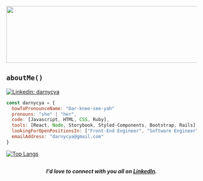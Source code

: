 <p align="center"><img width="800" height="150" src="https://i.giphy.com/media/1jNp8ryWiQHFRXBVzO/giphy.webp"></img></p>

## ``aboutMe()`` 
[![Linkedin: darnycya](https://img.shields.io/badge/-darnycya-blue?style=flat-square&logo=Linkedin&logoColor=white&link=https://www.linkedin.com/in/darnycya/)](https://www.linkedin.com/in/darnycya/)

```javascript
const darnycya = {
  howToPronounceName: "Dar-knee-see-yah"
  pronouns: "she" | "her",
  code: [Javascript, HTML, CSS, Ruby],
  tools: [React, Node, Storybook, Styled-Components, Bootstrap, Rails],
  lookingForOpenPositionsIn: ["Front-End Engineer", "Software Engineer"],
  emailAddress: "darnycya@gmail.com"
}
```

[![Top Langs](https://github-readme-stats.vercel.app/api/top-langs/?username=darnycya&layout=compact)](https://github.com/darnycya/github-readme-stats)

##
<h5 align="center">I'd love to connect with you all on <a href="https://www.linkedin.com/in/darnycya">LinkedIn</a>.</h5>

